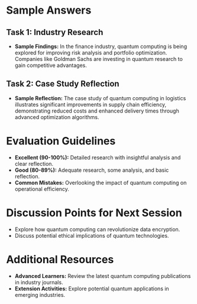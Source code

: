 # Sample Answers

## Task 1: Industry Research
- **Sample Findings:** In the finance industry, quantum computing is being explored for improving risk analysis and portfolio optimization. Companies like Goldman Sachs are investing in quantum research to gain competitive advantages.

## Task 2: Case Study Reflection
- **Sample Reflection:** The case study of quantum computing in logistics illustrates significant improvements in supply chain efficiency, demonstrating reduced costs and enhanced delivery times through advanced optimization algorithms.

# Evaluation Guidelines
- **Excellent (90-100%):** Detailed research with insightful analysis and clear reflection.
- **Good (80-89%):** Adequate research, some analysis, and basic reflection.
- **Common Mistakes:** Overlooking the impact of quantum computing on operational efficiency.

# Discussion Points for Next Session
- Explore how quantum computing can revolutionize data encryption.
- Discuss potential ethical implications of quantum technologies.

# Additional Resources
- **Advanced Learners:** Review the latest quantum computing publications in industry journals.
- **Extension Activities:** Explore potential quantum applications in emerging industries.